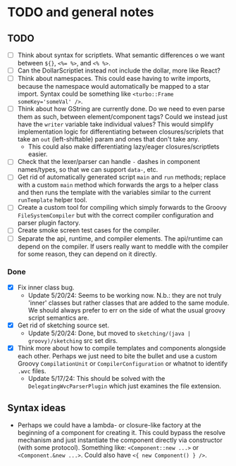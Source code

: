 # TODO and general notes

## TODO
- [ ] Think about syntax for scriptlets. What semantic differences o we want between `${}`, `<%= %>`, and `<% %>`.
- [ ] Can the DollarScriptlet instead not include the dollar, more like React?
- [ ] Think about namespaces. This could ease having to write imports, because the namespace would automatically be
  mapped to a star import. Syntax could be something like `<turbo::Frame someKey='someVal' />`.
- [ ] Think about how GString are currently done. Do we need to even parse them as such, between element/component tags?
  Could we instead just have the `writer` variable take individual values? This would simplify implementation logic
  for differentiating between closures/scriplets that take an `out` (left-shiftable) param and ones that don't take any.
  - This could also make differentiating lazy/eager closures/scriptlets easier.
- [ ] Check that the lexer/parser can handle `-` dashes in component names/types, so that we can support `data-`, etc.
- [ ] Get rid of automatically generated script `main` and `run` methods; replace with a custom `main` method which
  forwards the args to a helper class and then runs the template with the variables similar to the current `runTemplate`
  helper tool.
- [ ] Create a custom tool for compiling which simply forwards to the Groovy `FileSystemCompiler` but with the correct
  compiler configuration and parser plugin factory.
- [ ] Create smoke screen test cases for the compiler.
- [ ] Separate the api, runtime, and compiler elements. The api/runtime can depend on the compiler. If users really want
  to meddle with the compiler for some reason, they can depend on it directly.

### Done
- [X] Fix inner class bug.
  - Update 5/20/24: Seems to be working now. N.b.: they are not truly 'inner' classes but rather classes that are added
    to the same module. We should always prefer to err on the side of what the usual groovy script semantics are.
- [X] Get rid of sketching source set.
  - Update 5/20/24: Done, but moved to `sketching/(java | groovy)/sketching` src set dirs.
- [X] Think more about how to compile templates and components alongside each other. Perhaps we just need to bite
  the bullet and use a custom Groovy `CompilationUnit` or `CompilerConfiguration` or whatnot to identify `.wvc` files.
  - Update 5/17/24: This should be solved with the `DelegatingWvcParserPlugin` which just examines the file extension.

## Syntax ideas
- Perhaps we could have a lambda- or closure-like factory at the beginning of a component for creating it. This could
  bypass the resolve mechanism and just instantiate the component directly via constructor (with some protocol).
  Something like: `<Component::new ...>` or `<Component.&new ...>`. Could also have `<{ new Component() } />`.
